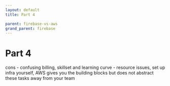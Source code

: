 ```yaml
---
layout: default
title: Part 4

parent: firebase-vs-aws
grand_parent: firebase
---
```


# Part 4

cons - confusing billing, skillset and learning curve - resource issues, set up infra yourself, AWS gives you the building blocks but does not abstract these tasks away from your team